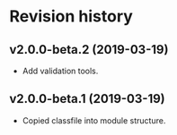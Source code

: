 Revision history
=================================



v2.0.0-beta.2 (2019-03-19)
---------------------------------

* Add validation tools.



v2.0.0-beta.1 (2019-03-19)
---------------------------------

* Copied classfile into module structure.
